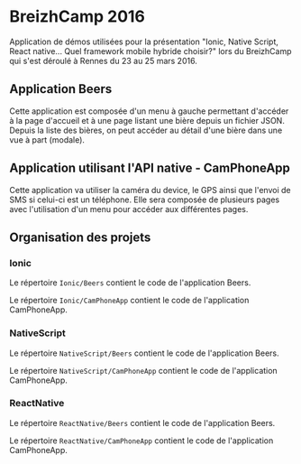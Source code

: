 # BreizhCamp 2016

Application de démos utilisées pour la présentation "Ionic, Native Script, React native... Quel framework mobile hybride choisir?" lors du BreizhCamp qui s'est déroulé à Rennes du 23 au 25 mars 2016.

## Application Beers

Cette application est composée d'un menu à gauche permettant d'accéder à la page d'accueil et à une page listant une bière depuis un fichier JSON. Depuis la liste des bières, on peut accéder au détail d'une bière dans une vue à part (modale).

## Application utilisant l'API native - CamPhoneApp

Cette application va utiliser la caméra du device, le GPS ainsi que l'envoi de SMS si celui-ci est un téléphone. Elle sera composée de plusieurs pages avec l'utilisation d'un menu pour accéder aux différentes pages.

## Organisation des projets

### Ionic

Le répertoire ``Ionic/Beers`` contient le code de l'application Beers.

Le répertoire ``Ionic/CamPhoneApp`` contient le code de l'application CamPhoneApp.

### NativeScript

Le répertoire ``NativeScript/Beers`` contient le code de l'application Beers.

Le répertoire ``NativeScript/CamPhoneApp`` contient le code de l'application CamPhoneApp.

### ReactNative

Le répertoire ``ReactNative/Beers`` contient le code de l'application Beers.

Le répertoire ``ReactNative/CamPhoneApp`` contient le code de l'application CamPhoneApp.
